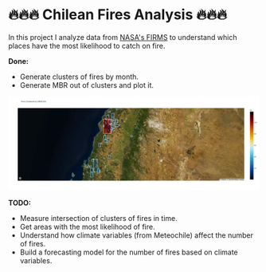 # 🔥🔥🔥 Chilean Fires Analysis 🔥🔥🔥

In this project I analyze data from [NASA's FIRMS](https://earthdata.nasa.gov/firms) to understand which places have the most likelihood to catch on fire.

**Done:**
- Generate clusters of fires by month.
- Generate MBR out of clusters and plot it.

![Fires clusters MBR](https://github.com/sebastiantare/chileanfires/blob/main/MBR-fires.png?raw=true)

**TODO:**

- Measure intersection of clusters of fires in time.
- Get areas with the most likelihood of fire.
- Understand how climate variables (from Meteochile) affect the number of fires.
- Build a forecasting model for the number of fires based on climate variables.
